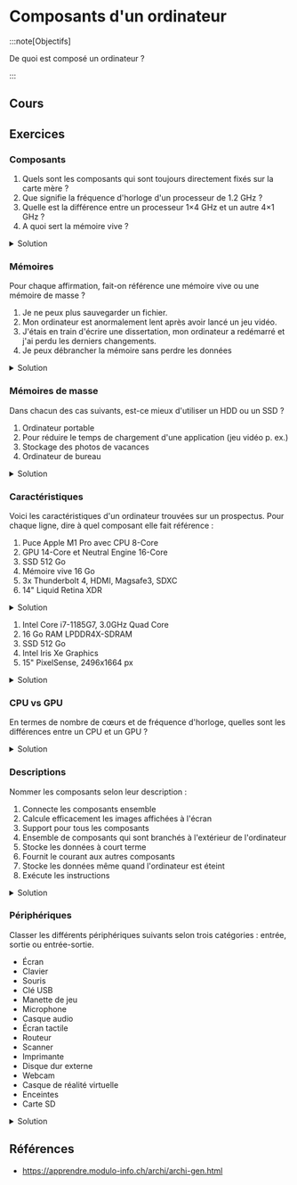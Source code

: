 # Composants d'un ordinateur

:::note[Objectifs]

De quoi est composé un ordinateur ?

:::

## Cours

<Reaveal name="1m-arch-composants" />

## Exercices

### Composants

1. Quels sont les composants qui sont toujours directement fixés sur la carte mère ?
2. Que signifie la fréquence d'horloge d'un processeur de 1.2 GHz ?
3. Quelle est la différence entre un processeur 1&times;4 GHz et un autre 4&times;1 GHz ?
4. A quoi sert la mémoire vive ?

<details>
<summary>Solution</summary>

1. Le processeur et la mémoire vive
2. Ce processeur peut effectuer environ 1.2 milliards d'opérations par seconde
3. Le premier processeur a un seul cœur cadencé à 4 GHz et le second en a 4 avec une fréquence d'horloge de 1 GHz chacune.
   Le premier sera plus rapide dans un cas d'usage général, mais le second pourrait être intéressant si on souhaite faire beaucoup de multi-tâche (plusieurs applications en même temps)
4. À stocker les instructions et les données pour le processeur

</details>

### Mémoires

Pour chaque affirmation, fait-on référence une mémoire vive ou une mémoire de masse ?

1. Je ne peux plus sauvegarder un fichier.
2. Mon ordinateur est anormalement lent après avoir lancé un jeu vidéo.
3. J'étais en train d'écrire une dissertation, mon ordinateur a redémarré et j'ai perdu les derniers changements.
4. Je peux débrancher la mémoire sans perdre les données

<details>
<summary>Solution</summary>

1. Mémoire de masse
2. Mémoire vive
3. Mémoire vive : Le document n'a pas eu le temps d'être sauvegardé sur la mémoire de masse et la mémoire vive est vidée à l'extinction de la machine
4. Mémoire de masse

</details>

### Mémoires de masse

Dans chacun des cas suivants, est-ce mieux d'utiliser un HDD ou un SSD ?

1. Ordinateur portable
2. Pour réduire le temps de chargement d'une application (jeu vidéo p. ex.)
3. Stockage des photos de vacances
4. Ordinateur de bureau

<details>
<summary>Solution</summary>

1. SSD car moins fragile
2. SSD car plus rapide
3. HDD car plus fiable
4. SSD car plus rapide

</details>

### Caractéristiques

Voici les caractéristiques d'un ordinateur trouvées sur un prospectus. Pour chaque ligne, dire à quel composant elle fait référence :

1. Puce Apple M1 Pro avec CPU 8-Core
2. GPU 14-Core et Neutral Engine 16-Core
3. SSD 512 Go
4. Mémoire vive 16 Go
5. 3x Thunderbolt 4, HDMI, Magsafe3, SDXC
6. 14" Liquid Retina XDR

<details>
<summary>Solution</summary>

1. Processeur
2. Carte graphique
3. Mémoire de masse (SSD)
4. Mémoire vive
5. Carte mère (connectique)
6. Écran

</details>

1. Intel Core i7-1185G7, 3.0GHz Quad Core
2. 16 Go RAM LPDDR4X-SDRAM
3. SSD 512 Go
4. Intel Iris Xe Graphics
5. 15" PixelSense, 2496x1664 px

<details>
<summary>Solution</summary>

1. Processeur
2. Mémoire vive
3. Mémoire de masse (SSD)
4. Carte graphique
5. Écran

</details>

### CPU vs GPU

En termes de nombre de cœurs et de fréquence d'horloge, quelles sont les différences entre un CPU et un GPU ?

<details>
<summary>Solution</summary>

Un CPU a moins de cœurs mais avec une fréquence d'horloge plus élevée. Un GPU a plus de cœurs mais avec une fréquence d'horloge plus basse.

</details>

### Descriptions

Nommer les composants selon leur description :

1. Connecte les composants ensemble
2. Calcule efficacement les images affichées à l'écran
3. Support pour tous les composants
4. Ensemble de composants qui sont branchés à l'extérieur de l'ordinateur
5. Stocke les données à court terme
6. Fournit le courant aux autres composants
7. Stocke les données même quand l'ordinateur est éteint
8. Exécute les instructions

<details>
<summary>Solution</summary>

1. Bus
2. Carte graphique
3. Carte mère
4. Périphériques
5. Mémoire vive
6. Bloc d'alimentation
7. Mémoire de masse
8. Processeur

</details>

### Périphériques

Classer les différents périphériques suivants selon trois catégories : entrée, sortie ou entrée-sortie.

- Écran
- Clavier
- Souris
- Clé USB
- Manette de jeu
- Microphone
- Casque audio
- Écran tactile
- Routeur
- Scanner
- Imprimante
- Disque dur externe
- Webcam
- Casque de réalité virtuelle
- Enceintes
- Carte SD

<details>
<summary>Solution</summary>

| Entrée         | Sortie       | Entrée-sortie               |
| -------------- | ------------ | --------------------------- |
| Clavier        | Écran        | Clé USB                     |
| Souris         | Casque audio | Écran tactile               |
| Manette de jeu | Imprimante   | Routeur                     |
| Microphone     | Enceintes    | Disque dur externe          |
| Scanner        |              | Casque de réalité virtuelle |
| Webcam         |              | Carte SD                    |

</details>

## Références

- https://apprendre.modulo-info.ch/archi/archi-gen.html
